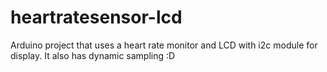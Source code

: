 # heartratesensor-lcd
Arduino project that uses a heart rate monitor and LCD with i2c module for display. It also has dynamic sampling :D
